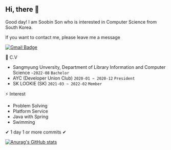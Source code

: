 ## Hi, there 👋
Good day! I am Soobin Son who is interested in Computer Science from South Korea.

If you want to contact me, please leave me a message 

[![Gmail Badge](https://img.shields.io/badge/Gmail-d14836?style=flat-square&logo=Gmail&logoColor=white&link=mailto:snugyun01@gmail.com)](mailto:chelsea9528@gmail.com)

🏫 C.V
- Sangmyung Unversity, Department of Library Information and Computer Science ``~2022-08`` `Bachelor`
- AYC (Developer Union Club) ``2020-01 ~ 2020-12`` `President`
- SK LOOKIE (SK) ``2021-03 ~ 2022-02`` `Member`

⚡ Interest
- Problem Solving
- Platform Service
- Java with Spring
- Swimming

✔ 1 day 1 or more commits ✔

[![Anurag's GitHub stats](https://github-readme-stats.vercel.app/api?username=Soobinhand)](https://github.com/anuraghazra/github-readme-stats)
